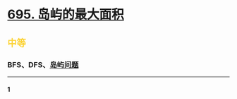 # [695. 岛屿的最大面积](https://leetcode.cn/problems/max-area-of-island/)  
## <font color=#FCD337>中等</font>  
### **BFS、DFS、[岛屿问题](https://leetcode.cn/problems/number-of-islands/solutions/211211/dao-yu-lei-wen-ti-de-tong-yong-jie-fa-dfs-bian-li-/)**
***
#### 1
```cpp

```